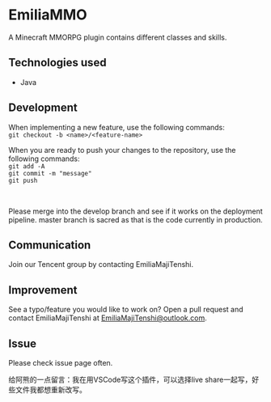 # EmiliaMMO

A Minecraft MMORPG plugin contains different classes and skills.

## Technologies used

- Java <br />

## Development

When implementing a new feature, use the following commands: <br />
`git checkout -b <name>/<feature-name>`

When you are ready to push your changes to the repository, use the following commands: <br />
`git add -A` <br />
`git commit -m "message"` <br/>
`git push` <br />

<br />

Please merge into the develop branch and see if it works on the deployment pipeline. master branch is sacred as that is the code currently in production.
<br />

## Communication

Join our Tencent group by contacting EmiliaMajiTenshi.

## Improvement

See a typo/feature you would like to work on? Open a pull request and contact EmiliaMajiTenshi at EmiliaMajiTenshi@outlook.com.

## Issue

Please check issue page often.

给阿熊的一点留言：我在用VSCode写这个插件，可以选择live share一起写，好些文件我都想重新改写。
